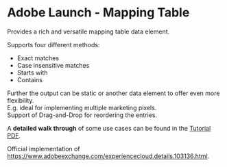 Adobe Launch - Mapping Table
============================

Provides a rich and versatile mapping table data element.

Supports four different methods:
* Exact matches
* Case insensitive matches
* Starts with
* Contains

Further the output can be static or another data element to offer even more flexibility.  
E.g. ideal for implementing multiple marketing pixels.  
Support of Drag-and-Drop for reordering the entries.  

A **detailed walk through** of some use cases can be found in the [Tutorial PDF](doc/mapping-table-tutorial.pdf).


Official implementation of https://www.adobeexchange.com/experiencecloud.details.103136.html.


